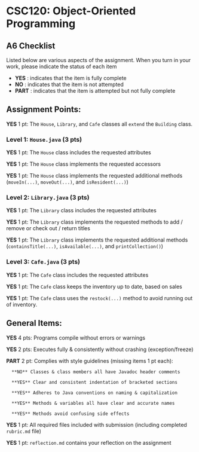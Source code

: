 # CSC120: Object-Oriented Programming
## A6 Checklist

Listed below are various aspects of the assignment.  When you turn in your work, please indicate the status of each item

- **YES** : indicates that the item is fully complete
- **NO** : indicates that the item is not attempted
- **PART** : indicates that the item is attempted but not fully complete


## Assignment Points:

**YES** 1 pt: The `House`, `Library`, and `Cafe` classes all `extend` the `Building` class.

### Level 1: `House.java` (3 pts)

**YES** 1 pt: The `House` class includes the requested attributes

**YES** 1 pt: The `House` class implements the requested accessors

**YES** 1 pt: The `House` class implements the requested additional methods (`moveIn(...)`, `moveOut(...)`, and `isResident(...)`)

### Level 2: `Library.java` (3 pts)

**YES** 1 pt: The `Library` class includes the requested attributes

**YES** 1 pt: The `Library` class implements the requested methods to add / remove or check out / return titles

**YES** 1 pt: The `Library` class implements the requested additional methods (`containsTitle(...)`, `isAvailable(...)`, and `printCollection()`)

### Level 3: `Cafe.java` (3 pts)

**YES** 1 pt: The `Cafe` class includes the requested attributes

**YES** 1 pt: The `Cafe` class keeps the inventory up to date, based on sales

**YES** 1 pt: The `Cafe` class uses the `restock(...)` method to avoid running out of inventory.

## General Items:

**YES** 4 pts: Programs compile without errors or warnings

**YES** 2 pts: Executes fully & consistently without crashing (exception/freeze)

**PART** 2 pt: Complies with style guidelines (missing items 1 pt each):

      **NO** Classes & class members all have Javadoc header comments

      **YES** Clear and consistent indentation of bracketed sections

      **YES** Adheres to Java conventions on naming & capitalization

      **YES** Methods & variables all have clear and accurate names

      **YES** Methods avoid confusing side effects

**YES** 1 pt: All required files included with submission (including completed `rubric.md` file)

**YES** 1 pt: `reflection.md` contains your reflection on the assignment
